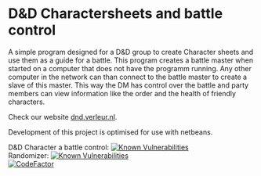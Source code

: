 # D&D Charactersheets and battle control
A simple program designed for a D&amp;D group to create Character sheets and use them as a guide for a battle.
This program creates a battle master when started on a computer that does not have the programm running.
Any other computer in the network can than connect to the battle master to create a slave of this master.
This way the DM has control over the battle and party members can view information like the order and the health of friendly characters.

Check our website [dnd.verleur.nl](https://dnd.verleur.nl).  

Development of this project is optimised for use with netbeans.

  
D&D Character a battle control: [![Known Vulnerabilities](https://snyk.io//test/github/WouterVerleur/D-D-Charactersheets-and-battle-control/badge.svg?targetFile=dndbattle/pom.xml)](https://snyk.io//test/github/WouterVerleur/D-D-Charactersheets-and-battle-control?targetFile=dndbattle/pom.xml)  
Randomizer: [![Known Vulnerabilities](https://snyk.io//test/github/WouterVerleur/D-D-Charactersheets-and-battle-control/badge.svg?targetFile=randomizer/pom.xml)](https://snyk.io//test/github/WouterVerleur/D-D-Charactersheets-and-battle-control?targetFile=randomizer/pom.xml)  
[![CodeFactor](https://www.codefactor.io/repository/github/wouterverleur/d-d-charactersheets-and-battle-control/badge)](https://www.codefactor.io/repository/github/wouterverleur/d-d-charactersheets-and-battle-control)  
